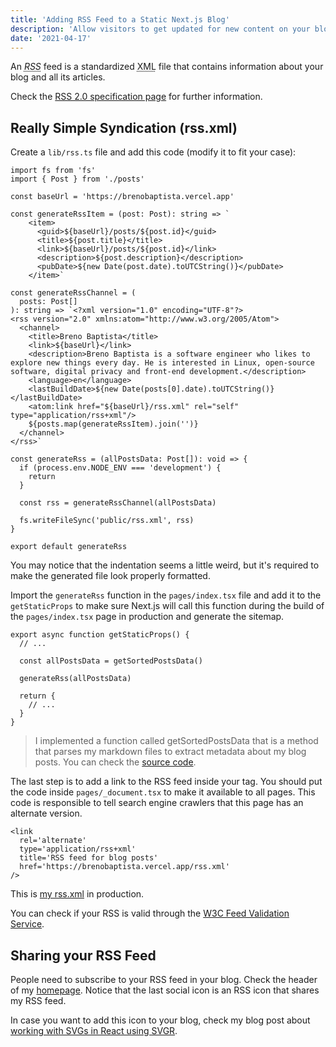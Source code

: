 ```yaml
---
title: 'Adding RSS Feed to a Static Next.js Blog'
description: 'Allow visitors to get updated for new content on your blog.'
date: '2021-04-17'
---
```


An <dfn><abbr title="Really Simple Syndication">RSS</abbr></dfn> feed is a standardized <abbr title="eXtensible Markup Language">XML</abbr> file that contains information about your blog and all its articles.

Check the [RSS 2.0 specification page](https://validator.w3.org/feed/docs/rss2.html) for further information.

## Really Simple Syndication (rss.xml)

Create a `lib/rss.ts` file and add this code (modify it to fit your case):

```tsx[class="line-numbers"]
import fs from 'fs'
import { Post } from './posts'

const baseUrl = 'https://brenobaptista.vercel.app'

const generateRssItem = (post: Post): string => `
    <item>
      <guid>${baseUrl}/posts/${post.id}</guid>
      <title>${post.title}</title>
      <link>${baseUrl}/posts/${post.id}</link>
      <description>${post.description}</description>
      <pubDate>${new Date(post.date).toUTCString()}</pubDate>
    </item>`

const generateRssChannel = (
  posts: Post[]
): string => `<?xml version="1.0" encoding="UTF-8"?>
<rss version="2.0" xmlns:atom="http://www.w3.org/2005/Atom">
  <channel>
    <title>Breno Baptista</title>
    <link>${baseUrl}</link>
    <description>Breno Baptista is a software engineer who likes to explore new things every day. He is interested in Linux, open-source software, digital privacy and front-end development.</description>
    <language>en</language>
    <lastBuildDate>${new Date(posts[0].date).toUTCString()}</lastBuildDate>
    <atom:link href="${baseUrl}/rss.xml" rel="self" type="application/rss+xml"/>
    ${posts.map(generateRssItem).join('')}
  </channel>
</rss>`

const generateRss = (allPostsData: Post[]): void => {
  if (process.env.NODE_ENV === 'development') {
    return
  }

  const rss = generateRssChannel(allPostsData)

  fs.writeFileSync('public/rss.xml', rss)
}

export default generateRss
```

You may notice that the indentation seems a little weird, but it's required to make the generated file look properly formatted.

Import the `generateRss` function in the `pages/index.tsx` file and add it to the `getStaticProps` to make sure Next.js will call this function during the build of the `pages/index.tsx` page in production and generate the sitemap.

```tsx[class="line-numbers"]
export async function getStaticProps() {
  // ...

  const allPostsData = getSortedPostsData()

  generateRss(allPostsData)

  return {
    // ...
  }
}
```

> I implemented a function called getSortedPostsData that is a method that parses my markdown files to extract metadata about my blog posts. You can check the [source code](https://github.com/brenobaptista/blog/blob/main/src/lib/posts.ts).

The last step is to add a link to the RSS feed inside your <head> tag. You should put the code inside `pages/_document.tsx` to make it available to all pages. This code is responsible to tell search engine crawlers that this page has an alternate version.

```tsx[class="line-numbers"]
<link
  rel='alternate'
  type='application/rss+xml'
  title='RSS feed for blog posts'
  href='https://brenobaptista.vercel.app/rss.xml'
/>
```

This is [my rss.xml](http://brenobaptista.vercel.app/rss.xml) in production.

You can check if your RSS is valid through the [W3C Feed Validation Service](https://validator.w3.org/feed/).

## Sharing your RSS Feed

People need to subscribe to your RSS feed in your blog. Check the header of my [homepage](/). Notice that the last social icon is an RSS icon that shares my RSS feed.

In case you want to add this icon to your blog, check my blog post about [working with SVGs in React using SVGR](/posts/working-with-svgs-in-react-using-svgr).
